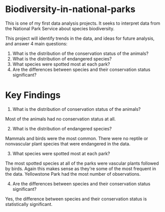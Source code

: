 # Biodiversity-in-national-parks
This is one of my first data analysis projects. It seeks to interpret data from the National Park Service about species biodiversity. 

This project will identify trends in the data, and ideas for future analysis, and answer 4 main questions:

1. What is the distribution of the conservation status of the animals?
2. What is the distribution of endangered species?
3. What species were spotted most at each park?
4. Are the differences between species and their conservation status significant?

# Key Findings 

1. What is the distribution of conservation status of the animals?

  Most of the animals had no conservation status at all.
  
2. What is the distribution of endangered species?

  Mammals and birds were the most common. There were no reptile or nonvascular plant species that were endangered in the data.

3. What species were spotted most at each park?

  The most spotted species at all of the parks were vascular plants followed by birds. Again this makes sense as they're some of the most frequent in the data. Yellowstone Park had the most number of observations.

4. Are the differences between species and their conservation status significant?

  Yes, the difference between species and their conservation status is statistically significant.
